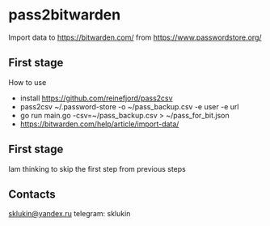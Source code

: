 # pass2bitwarden
Import data to https://bitwarden.com/ from https://www.passwordstore.org/

## First stage

How to use
- install https://github.com/reinefjord/pass2csv
- pass2csv ~/.password-store -o ~/pass_backup.csv -e user -e url
- go run main.go -csv=~/pass_backup.csv > ~/pass_for_bit.json
- https://bitwarden.com/help/article/import-data/

## First stage
Iam thinking to skip the first step from previous steps

## Contacts
sklukin@yandex.ru
telegram: sklukin


